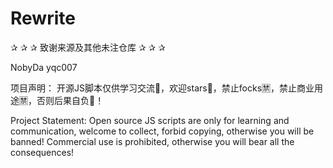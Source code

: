 # Rewrite

   ✰ ✰ ✰ 致谢来源及其他未注仓库 ✰ ✰ ✰

NobyDa
yqc007

项目声明： 开源JS脚本仅供学习交流🍟，欢迎stars🌟，禁止focks🈲️，禁止商业用途🈲️，否则后果自负👻！

Project Statement: Open source JS scripts are only for learning and communication, welcome to collect, forbid copying, otherwise you will be banned! Commercial use is prohibited, otherwise you will bear all the consequences!

